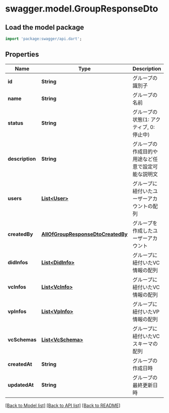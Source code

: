 # swagger.model.GroupResponseDto

## Load the model package
```dart
import 'package:swagger/api.dart';
```

## Properties
Name | Type | Description | Notes
------------ | ------------- | ------------- | -------------
**id** | **String** | グループの識別子 | [default to null]
**name** | **String** |  グループの名前 | [default to null]
**status** | **String** | グループの状態(1: アクティブ, 0: 停止中) | [default to null]
**description** | **String** | グループの作成目的や用途など任意で設定可能な説明文 | [default to null]
**users** | [**List&lt;User&gt;**](User.md) | グループに紐付いたユーザーアカウントの配列 | [default to []]
**createdBy** | [**AllOfGroupResponseDtoCreatedBy**](AllOfGroupResponseDtoCreatedBy.md) | グループを作成したユーザーアカウント | [default to null]
**didInfos** | [**List&lt;DidInfo&gt;**](DidInfo.md) | グループに紐付いたVC情報の配列 | [default to []]
**vcInfos** | [**List&lt;VcInfo&gt;**](VcInfo.md) | グループに紐付いたVC情報の配列 | [default to []]
**vpInfos** | [**List&lt;VpInfo&gt;**](VpInfo.md) | グループに紐付いたVP情報の配列 | [default to []]
**vcSchemas** | [**List&lt;VcSchema&gt;**](VcSchema.md) | グループに紐付いたVCスキーマの配列 | [default to []]
**createdAt** | **String** | グループの作成日時 | [default to null]
**updatedAt** | **String** | グループの最終更新日時 | [default to null]

[[Back to Model list]](../README.md#documentation-for-models) [[Back to API list]](../README.md#documentation-for-api-endpoints) [[Back to README]](../README.md)

